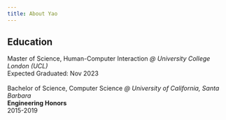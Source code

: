 ```yaml
---
title: About Yao
---
```


## Education
Master of Science, Human-Computer Interaction
<em>@ University College London (UCL) </em> \
Expected Graduated: Nov 2023 \
\
Bachelor of Science, Computer Science
<em>@ University of California, Santa Barbara </em> \
__Engineering Honors__ \
2015-2019
